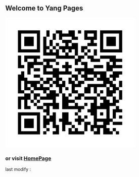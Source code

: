 ## Welcome to Yang Pages
![Image](./assets/img/http.png)

### or visit [HomePage](http://192.168.1.1)
last modify : 
